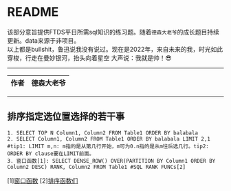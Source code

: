 README
================================
该部分意旨提供FTDS平日所需sql知识的练习题。随着`德森大老爷`的成长题目持续更新。data来源于非项目。  
以上都是bullshit，鲁迅说我没有说过。现在是2022年，来自未来的我，时光如此穿梭，行走在曼妙银河，抬头向着星空 大声说：我就是帅！:sunglasses:
****

|作者|德森大老爷|
|---|---


****  
## 排序指定选位置选择的若干事  
```
1. SELECT TOP N Column1, Column2 FROM Table1 ORDER BY balabala  
2. SELECT Column1, Column2 FROM Table1 ORDER BY balabala LIMIT 2,1 #tip1: LIMIT m,n: m指的是从第几行开始，m可为0.n指的是从m往后选几行。tip2: ORDER BY clause要在LIMIT前面。  
3. 窗口函数[1]: SELECT DENSE_ROW() OVER(PARTITION BY Column1 ORDER BY Column2 DESC) RANK, Column2 FROM Table1 #SQL RANK FUNCs[2]  
```
[1][窗口函数](https://zhuanlan.zhihu.com/p/92654574)
[2][排序函数们](https://www.sqlshack.com/overview-of-sql-rank-functions/)
